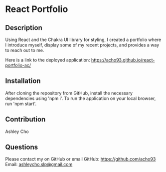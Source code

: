 # React Portfolio

## Description
Using React and the Chakra UI library for styling, I created a portfolio where I introduce myself, display some of my recent projects, and provides a way to reach out to me.

Here is a link to the deployed application: https://acho93.github.io/react-portfolio-ac/

## Installation
After cloning the repository from GitHub, install the necessary dependencies using 'npm i'. To run the application on your local browser, run 'npm start'. 

## Contribution
Ashley Cho

## Questions
Please contact my on GitHub or email
GitHub: https://github.com/acho93
Email: ashleycho.slp@gmail.com
